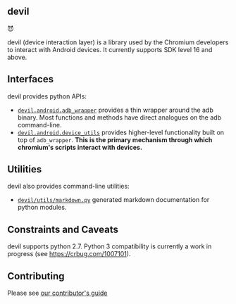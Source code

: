 <!-- Copyright 2015 The Chromium Authors. All rights reserved.
     Use of this source code is governed by a BSD-style license that can be
     found in the LICENSE file.
-->
## devil

😈

devil (device interaction layer) is a library used by the Chromium developers to
interact with Android devices. It currently supports SDK level 16 and above.

## Interfaces

devil provides python APIs:
  - [`devil.android.adb_wrapper`](docs/adb_wrapper.md) provides a thin wrapper
    around the adb binary. Most functions and methods have direct analogues on
    the adb command-line.
  - [`devil.android.device_utils`](docs/device_utils.md) provides higher-level
    functionality built on top of `adb_wrapper`. **This is the primary
    mechanism through which chromium's scripts interact with devices.**

## Utilities

devil also provides command-line utilities:
 - [`devil/utils/markdown.py`](docs/markdown.md) generated markdown
   documentation for python modules.

## Constraints and Caveats

devil supports python 2.7. Python 3 compatibility is currently a work in
progress (see https://crbug.com/1007101).

## Contributing

Please see [our contributor's guide](/CONTRIBUTING.md)
